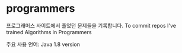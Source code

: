 # programmers

프로그래머스 사이트에서 풀었던 문제들을 기록합니다.
To commit repos I've trained Algorithms in Programmers

주요 사용 언어: Java 1.8 version

